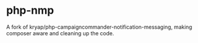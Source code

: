 php-nmp
=======

A fork of kryap/php-campaigncommander-notification-messaging, making composer aware and cleaning up the code.
